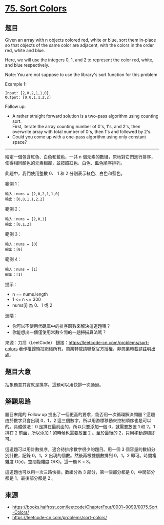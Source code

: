 # [75. Sort Colors](https://leetcode.com/problems/sort-colors/)

## 题目

Given an array with n objects colored red, white or blue, sort them in-place so that objects of the same color are adjacent, with the colors in the order red, white and blue.

Here, we will use the integers 0, 1, and 2 to represent the color red, white, and blue respectively.

Note: You are not suppose to use the library's sort function for this problem.

Example 1:  

```
Input: [2,0,2,1,1,0]
Output: [0,0,1,1,2,2]
```

Follow up:

- A rather straight forward solution is a two-pass algorithm using counting sort.  
First, iterate the array counting number of 0's, 1's, and 2's, then overwrite array with total number of 0's, then 1's and followed by 2's.
- Could you come up with a one-pass algorithm using only constant space?

---
給定一個包含紅色、白色和藍色，一共 n 個元素的數組，原地對它們進行排序，使得相同顏色的元素相鄰，並按照紅色、白色、藍色順序排列。

此題中，我們使用整數 0、 1 和 2 分別表示紅色、白色和藍色。


範例 1：
```
輸入：nums = [2,0,2,1,1,0]
輸出：[0,0,1,1,2,2]
```

範例 2：
```
輸入：nums = [2,0,1]
輸出：[0,1,2]
```
範例 3：
```
輸入：nums = [0]
輸出：[0]
```
範例 4：
```
輸入：nums = [1]
輸出：[1]
```

提示：
* n == nums.length
* 1 <= n <= 300
* nums[i] 為 0、1 或 2
 

進階：
* 你可以不使用代碼庫中的排序函數來解決這道題嗎？
* 你能想出一個僅使用常數空間的一趟掃描算法嗎？


來源：力扣（LeetCode）
鏈接：https://leetcode-cn.com/problems/sort-colors
著作權歸領扣網絡所有。商業轉載請聯繫官方授權，非商業轉載請註明出處。

## 題目大意

抽象題意其實就是排序。這題可以用快排一次通過。

## 解題思路

題目末尾的 Follow up 提出了一個更高的要求，能否用一次循環解決問題？這題由於數字只會出現 0，1，2 這三個數字，所以用游標移動來控制順序也是可以的。具體做法：0 是排在最前面的，所以只要添加一個 0，就需要放置 1 和 2。1 排在 2 前面，所以添加 1 的時候也需要放置 2 。至於最後的 2，只用移動游標即可。

這道題可以用計數排序，適合待排序數字很少的題目。用一個 3 個容量的數組分別計數，記錄 0，1，2 出現的個數。然後再根據個數排列 0，1，2 即可。時間複雜度 O(n)，空間複雜度 O(K)。這一題 K = 3。

這道題也可以用一次三路快排。數組分為 3 部分，第一個部分都是 0，中間部分都是 1，最後部分都是 2 。

## 來源
* https://books.halfrost.com/leetcode/ChapterFour/0001~0099/0075.Sort-Colors/
* https://leetcode-cn.com/problems/sort-colors/